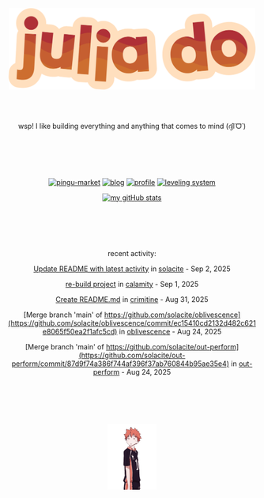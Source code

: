 <div align="center">
<img src="images/redYellowName_lightBeige.png" width="500">

<br></br>

<p>wsp! I like building everything and anything that comes to mind (ദ്ദി˙ᗜ˙)</p>

<br></br><br></br>

<!-- repo cards!! -->
[![pingu-market](https://github-readme-stats.vercel.app/api/pin/?username=solacite&repo=pingu-market&theme=slateorange&hide_border=true&description_lines_count=2)](https://github.com/anuraghazra/github-readme-stats)
[![blog](https://github-readme-stats.vercel.app/api/pin/?username=solacite&repo=blog&theme=slateorange&hide_border=true&description_lines_count=2)](https://github.com/anuraghazra/github-readme-stats)
[![profile](https://github-readme-stats.vercel.app/api/pin/?username=solacite&repo=profile&theme=slateorange&hide_border=true&description_lines_count=2)](https://github.com/anuraghazra/github-readme-stats)
[![leveling system](https://github-readme-stats.vercel.app/api/pin/?username=solacite&repo=TextBased_LevelingSystem&theme=slateorange&hide_border=true&description_lines_count=2)](https://github.com/anuraghazra/github-readme-stats)

[![my gitHub stats](https://github-readme-stats.vercel.app/api?username=solacite&theme=slateorange&hide_border=true&bg_color=00000000&hide=prs)](https://github.com/anuraghazra/github-readme-stats)

<br></br><br></br>

<!-- RECENT_ACTIVITY_START -->
recent activity:

[Update README with latest activity](https://github.com/solacite/solacite/commit/c384fc58f68cd19a4e6cf3644494c981eaacf56e) in [solacite](https://github.com/solacite/solacite) - Sep 2, 2025

[re-build project](https://github.com/solacite/calamity/commit/a44daffd92340798d3969cba7434bee931493c39) in [calamity](https://github.com/solacite/calamity) - Sep 1, 2025

[Create README.md](https://github.com/solacite/crimitine/commit/41097dbf929b5ac5e0d69523b5a0cb28fa2e856d) in [crimitine](https://github.com/solacite/crimitine) - Aug 31, 2025

[Merge branch 'main' of https://github.com/solacite/oblivescence](https://github.com/solacite/oblivescence/commit/ec15410cd2132d482c621e8065f50ea2f1afc5cd) in [oblivescence](https://github.com/solacite/oblivescence) - Aug 24, 2025

[Merge branch 'main' of https://github.com/solacite/out-perform](https://github.com/solacite/out-perform/commit/87d9f74a386f744af396f37ab760844b95ae35e4) in [out-perform](https://github.com/solacite/out-perform) - Aug 24, 2025


<!-- RECENT_ACTIVITY_END -->

</div>

<br></br><br></br>

<div align="center">
    <img src="images/hinata.gif" width="100">
</div>